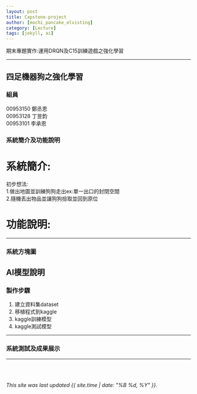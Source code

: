 ```yaml
---
layout: post
title: Capstone-project
author: [mochi_pancake_elvisting]
category: [Lecture]
tags: [jekyll, ai]
---
```


期末專題實作:運用DRQN及C15訓練遊戲之強化學習

---
## 四足機器狗之強化學習
### 組員
00953150 鄭丞恩  
00953128 丁昱鈞  
00953101 李承恩
### 系統簡介及功能說明
# **系統簡介**:
初步想法:  
1.做出地圖並訓練狗狗走出ex:單一出口的封閉空間  
2.隨機丟出物品並讓狗狗撿取並回到原位
# **功能說明**:
---
### 系統方塊圖
![]()<br>
AI模型說明
---
### 製作步驟
1. 建立資料集dataset
2. 移植程式到kaggle
3. kaggle訓練模型
4. kaggle測試模型
---
### 系統測試及成果展示

---



<br>
<br>

*This site was last updated {{ site.time | date: "%B %d, %Y" }}.*

